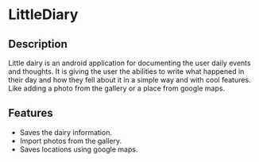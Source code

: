 # LittleDiary
## Description 
Little dairy is an android application for documenting the user daily events and thoughts. It is giving the user the abilities to write what happened in their day and how they fell about it in a simple way and with cool features. Like adding a photo from the gallery or a place from google maps.
## Features
- Saves the dairy information.
-	Import photos from the gallery.
-	Saves locations using google maps. 
